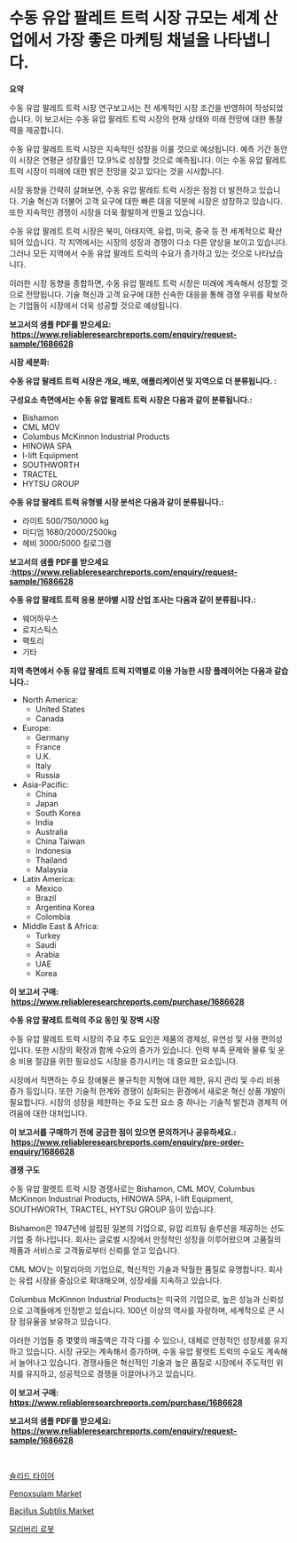 <p><h1>수동 유압 팔레트 트럭 시장 규모는 세계 산업에서 가장 좋은 마케팅 채널을 나타냅니다.</h1></p><p><strong>요약</strong></p>
<p><p>수동 유압 팔레트 트럭 시장 연구보고서는 전 세계적인 시장 조건을 반영하여 작성되었습니다. 이 보고서는 수동 유압 팔레트 트럭 시장의 현재 상태와 미래 전망에 대한 통찰력을 제공합니다.</p><p>수동 유압 팔레트 트럭 시장은 지속적인 성장을 이룰 것으로 예상됩니다. 예측 기간 동안 이 시장은 연평균 성장률인 12.9%로 성장할 것으로 예측됩니다. 이는 수동 유압 팔레트 트럭 시장이 미래에 대한 밝은 전망을 갖고 있다는 것을 시사합니다.</p><p>시장 동향을 간략히 살펴보면, 수동 유압 팔레트 트럭 시장은 점점 더 발전하고 있습니다. 기술 혁신과 더불어 고객 요구에 대한 빠른 대응 덕분에 시장은 성장하고 있습니다. 또한 지속적인 경쟁이 시장을 더욱 활발하게 만들고 있습니다.</p><p>수동 유압 팔레트 트럭 시장은 북미, 아태지역, 유럽, 미국, 중국 등 전 세계적으로 확산되어 있습니다. 각 지역에서는 시장의 성장과 경쟁이 다소 다른 양상을 보이고 있습니다. 그러나 모든 지역에서 수동 유압 팔레트 트럭의 수요가 증가하고 있는 것으로 나타났습니다.</p><p>이러한 시장 동향을 종합하면, 수동 유압 팔레트 트럭 시장은 미래에 계속해서 성장할 것으로 전망됩니다. 기술 혁신과 고객 요구에 대한 신속한 대응을 통해 경쟁 우위를 확보하는 기업들이 시장에서 더욱 성공할 것으로 예상됩니다.</p></p>
<p><strong>보고서의 샘플 PDF를 받으세요: &nbsp;<a href="https://www.reliableresearchreports.com/enquiry/request-sample/1686628">https://www.reliableresearchreports.com/enquiry/request-sample/1686628</a></strong></p>
<p><strong>시장 세분화:</strong></p>
<p><strong> 수동 유압 팔레트 트럭 시장은 개요, 배포, 애플리케이션 및 지역으로 더 분류됩니다. :</strong></p>
<p><strong>구성요소 측면에서는 수동 유압 팔레트 트럭 시장은 다음과 같이 분류됩니다.:</strong></p>
<p><ul><li>Bishamon</li><li>CML MOV</li><li>Columbus McKinnon Industrial Products</li><li>HINOWA SPA</li><li>I-lift Equipment</li><li>SOUTHWORTH</li><li>TRACTEL</li><li>HYTSU GROUP</li></ul></p>
<p><strong> 수동 유압 팔레트 트럭 유형별 시장 분석은 다음과 같이 분류됩니다.:</strong></p>
<p><ul><li>라이트 500/750/1000 kg</li><li>미디엄 1680/2000/2500kg</li><li>헤비 3000/5000 킬로그램</li></ul></p>
<p><strong>보고서의 샘플 PDF를 받으세요 :<a href="https://www.reliableresearchreports.com/enquiry/request-sample/1686628">https://www.reliableresearchreports.com/enquiry/request-sample/1686628</a></strong></p>
<p><strong> 수동 유압 팔레트 트럭 응용 분야별 시장 산업 조사는 다음과 같이 분류됩니다.:</strong></p>
<p><ul><li>웨어하우스</li><li>로지스틱스</li><li>팩토리</li><li>기타</li></ul></p>
<p><strong>지역 측면에서 수동 유압 팔레트 트럭 지역별로 이용 가능한 시장 플레이어는 다음과 같습니다.:</strong></p>
<p><ul>
    <li>
        North America:
        <ul>
            <li>United States</li>
            <li>Canada</li>
        </ul>
    </li>
    <li>
        Europe:
        <ul>
            <li>Germany</li>
            <li>France</li>
            <li>U.K.</li>
            <li>Italy</li>
            <li>Russia</li>
        </ul>
    </li>
    <li>
        Asia-Pacific:
        <ul>
            <li>China</li>
            <li>Japan</li>
            <li>South Korea</li>
            <li>India</li>
            <li>Australia</li>
            <li>China Taiwan</li>
            <li>Indonesia</li>
            <li>Thailand</li>
            <li>Malaysia</li>
        </ul>
    </li>
    <li>
        Latin America:
        <ul>
            <li>Mexico</li>
            <li>Brazil</li>
            <li>Argentina Korea</li>
            <li>Colombia</li>
        </ul>
    </li>
    <li>
        Middle East & Africa:
        <ul>
            <li>Turkey</li>
            <li>Saudi</li>
            <li>Arabia</li>
            <li>UAE</li>
            <li>Korea</li>
        </ul>
    </li>
    </ul></p>
<p><strong>이 보고서 구매: &nbsp;<a href="https://www.reliableresearchreports.com/purchase/1686628">https://www.reliableresearchreports.com/purchase/1686628</a></strong></p>
<p><strong>수동 유압 팔레트 트럭의 주요 동인 및 장벽 시장</strong></p>
<p><p>수동 유압 팔레트 트럭 시장의 주요 주도 요인은 제품의 경제성, 유연성 및 사용 편의성입니다. 또한 시장의 확장과 함께 수요의 증가가 있습니다. 인력 부족 문제와 물류 및 운송 비용 절감을 위한 필요성도 시장을 증가시키는 데 중요한 요소입니다.</p><p>시장에서 직면하는 주요 장애물은 불규칙한 지형에 대한 제한, 유지 관리 및 수리 비용 증가 등입니다. 또한 기술적 한계와 경쟁이 심화되는 환경에서 새로운 혁신 상품 개발이 필요합니다. 시장의 성장을 제한하는 주요 도전 요소 중 하나는 기술적 발전과 경제적 어려움에 대한 대처입니다.</p></p>
<p><strong>이 보고서를 구매하기 전에 궁금한 점이 있으면 문의하거나 공유하세요.: &nbsp;<a href="https://www.reliableresearchreports.com/enquiry/pre-order-enquiry/1686628">https://www.reliableresearchreports.com/enquiry/pre-order-enquiry/1686628</a></strong></p>
<p><strong>경쟁 구도</strong></p>
<p><p>수동 유압 팔렛트 트럭 시장 경쟁사로는 Bishamon, CML MOV, Columbus McKinnon Industrial Products, HINOWA SPA, I-lift Equipment, SOUTHWORTH, TRACTEL, HYTSU GROUP 등이 있습니다. </p><p>Bishamon은 1947년에 설립된 일본의 기업으로, 유압 리프팅 솔루션을 제공하는 선도 기업 중 하나입니다. 회사는 글로벌 시장에서 안정적인 성장을 이루어왔으며 고품질의 제품과 서비스로 고객들로부터 신뢰를 얻고 있습니다.</p><p>CML MOV는 이탈리아의 기업으로, 혁신적인 기술과 탁월한 품질로 유명합니다. 회사는 유럽 시장을 중심으로 확대해오며, 성장세를 지속하고 있습니다.</p><p>Columbus McKinnon Industrial Products는 미국의 기업으로, 높은 성능과 신뢰성으로 고객들에게 인정받고 있습니다. 100년 이상의 역사를 자랑하며, 세계적으로 큰 시장 점유율을 보유하고 있습니다.</p><p>이러한 기업들 중 몇몇의 매출액은 각각 다를 수 있으나, 대체로 안정적인 성장세를 유지하고 있습니다. 시장 규모는 계속해서 증가하며, 수동 유압 팔렛트 트럭의 수요도 계속해서 늘어나고 있습니다. 경쟁사들은 혁신적인 기술과 높은 품질로 시장에서 주도적인 위치를 유지하고, 성공적으로 경쟁을 이끌어나가고 있습니다.</p></p>
<p><strong>이 보고서 구매: &nbsp; <a href="https://www.reliableresearchreports.com/purchase/1686628">https://www.reliableresearchreports.com/purchase/1686628</a></strong></p>
<p><strong>보고서의 샘플 PDF를 받으세요: &nbsp;<a href="https://www.reliableresearchreports.com/enquiry/request-sample/1686628">https://www.reliableresearchreports.com/enquiry/request-sample/1686628</a></strong><strong></strong></p>
<p>&nbsp;</p>
<p><p><a href="https://github.com/Hubertstyenger6685/Market-Research-Report-List-1/blob/main/14899997806.md">솔리드 타이어</a></p><p><a href="https://issuu.com/reportprime-2/docs/penoxsulam-market-size-2030.pptx">Penoxsulam Market</a></p><p><a href="https://issuu.com/reportprime-2/docs/bacillus-subtilis-market-size-2030.pptx">Bacillus Subtilis Market</a></p><p><a href="https://github.com/hxzi07639916/Market-Research-Report-List-1/blob/main/67562747805.md">딜리버리 로봇</a></p></p>